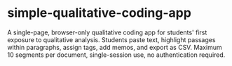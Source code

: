# simple-qualitative-coding-app
A single-page, browser-only qualitative coding app for students' first exposure to qualitative analysis. Students paste text, highlight passages within paragraphs, assign tags, add memos, and export as CSV. Maximum 10 segments per document, single-session use, no authentication required.
